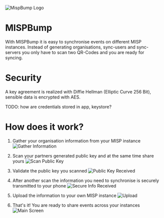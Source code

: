 ![MispBump Logo](./images/mispbump.svg?sanitize=true)

# MISPBump

With MISPBump it is easy to synchronise events on different MISP instances. Instead of generating organisations, sync-users and sync-servers you only have to scan two QR-Codes and you are ready for syncing.

# Security

A key agreement is realized with Diffie Hellman (Elliptic Curve 256 Bit), sensible data is encrypted with AES.  

TODO: how are credentials stored in app, keystore?


# How does it work?

1. Gather your organisation information from your MISP instance
![Gather Information](./images/Screenshots/sync-profile.png)

1. Scan your partners generated public key and at the same time share yours
![Scan Public Key](./images/Screenshots/scan-pub-key.png)

2. Validate the public key you scanned
![Public Key Received](./images/Screenshots/pub-key-received.png)

3. After another scan the information you need to synchronise is securely transmitted to your phone
![Secure Info Received](./images/Screenshots/org-info-received.png)

4. Upload the information to your own MISP instance
![Upload](./images/Screenshots/upload.png)

5. That's it! You are ready to share events across your instances
![Main Screen](./images/Screenshots/main.png)
